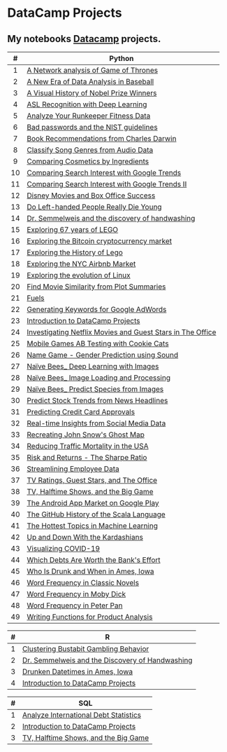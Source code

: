 # DataCamp Projects

## My notebooks [Datacamp](https://www.datacamp.com/profile/xinadev?tab=learning-history&id=projects) projects.

| # | Python |
|:-:|----|
|  1  | [A Network analysis of Game of Thrones](https://github.com/focuspy/DataCamp/blob/main/DataCamp-master/Projects/Python/A%20Network%20analysis%20of%20Game%20of%20Thrones/notebook.ipynb)  |
|  2  | [A New Era of Data Analysis in Baseball](https://github.com/focuspy/DataCamp/blob/main/DataCamp-master/Projects/Python/A%20New%20Era%20of%20Data%20Analysis%20in%20Baseball/notebook.ipynb)  |
|  3  | [A Visual History of Nobel Prize Winners](https://github.com/focuspy/DataCamp/blob/main/DataCamp-master/Projects/Python/A%20Visual%20History%20of%20Nobel%20Prize%20Winners/notebook.ipynb)  |
|  4  | [ASL Recognition with Deep Learning](https://github.com/focuspy/DataCamp/blob/main/DataCamp-master/Projects/Python/ASL%20Recognition%20with%20Deep%20Learning/notebook.ipynb)  |
|  5  | [Analyze Your Runkeeper Fitness Data](https://github.com/focuspy/DataCamp/blob/main/DataCamp-master/Projects/Python/Analyze%20Your%20Runkeeper%20Fitness%20Data/notebook.ipynb)  |
|  6  | [Bad passwords and the NIST guidelines](https://github.com/focuspy/DataCamp/blob/main/DataCamp-master/Projects/Python/Bad%20passwords%20and%20the%20NIST%20guidelines/notebook.ipynb)  |
|  7  | [Book Recommendations from Charles Darwin](https://github.com/focuspy/DataCamp/blob/main/DataCamp-master/Projects/Python/Book%20Recommendations%20from%20Charles%20Darwin/notebook.ipynb)  |
|  8  | [Classify Song Genres from Audio Data](https://github.com/focuspy/DataCamp/blob/main/DataCamp-master/Projects/Python/Classify%20Song%20Genres%20from%20Audio%20Data/notebook.ipynb)  |
|  9  | [Comparing Cosmetics by Ingredients](https://github.com/focuspy/DataCamp/blob/main/DataCamp-master/Projects/Python/Comparing%20Cosmetics%20by%20Ingredients/notebook.ipynb)  |
|  10  | [Comparing Search Interest with Google Trends](https://github.com/focuspy/DataCamp/blob/main/DataCamp-master/Projects/Python/Comparing%20Search%20Interest%20with%20Google%20Trends/notebook.ipynb)  |
|  11  | [Comparing Search Interest with Google Trends II](https://github.com/focuspy/DataCamp/blob/main/DataCamp-master/Projects/Python/Comparing%20Search%20Interest%20with%20Google%20Trends%20II/notebook.ipynb)  |
|  12  | [Disney Movies and Box Office Success](https://github.com/focuspy/DataCamp/blob/main/DataCamp-master/Projects/Python/Disney%20Movies%20and%20Box%20Office%20Success/notebook.ipynb)  |
|  13  | [Do Left-handed People Really Die Young](https://github.com/focuspy/DataCamp/blob/main/DataCamp-master/Projects/Python/Do%20Left-handed%20People%20Really%20Die%20Young/notebook.ipynb) |
|  14  | [Dr. Semmelweis and the discovery of handwashing](https://github.com/focuspy/DataCamp/blob/main/DataCamp-master/Projects/Python/Dr.%20Semmelweis%20and%20the%20discovery%20of%20handwashing/notebook.ipynb) |
|  15 | [Exploring 67 years of LEGO](https://github.com/focuspy/DataCamp/blob/main/DataCamp-master/Projects/Python/Exploring%2067%20years%20of%20LEGO/notebook.ipynb) |
|  16  | [Exploring the Bitcoin cryptocurrency market](https://github.com/focuspy/DataCamp/blob/main/DataCamp-master/Projects/Python/Exploring%20the%20Bitcoin%20cryptocurrency%20market/notebook.ipynb) |
|  17  | [Exploring the History of Lego](https://github.com/focuspy/DataCamp/blob/main/DataCamp-master/Projects/Python/Exploring%20the%20History%20of%20Lego/notebook.ipynb) |
|  18  | [Exploring the NYC Airbnb Market](https://github.com/focuspy/DataCamp/blob/main/DataCamp-master/Projects/Python/Exploring%20the%20NYC%20Airbnb%20Market/notebook.ipynb) |
|  19  | [Exploring the evolution of Linux](https://github.com/focuspy/DataCamp/blob/main/DataCamp-master/Projects/Python/Exploring%20the%20evolution%20of%20Linux/notebook.ipynb) |
|  20  | [Find Movie Similarity from Plot Summaries](https://github.com/focuspy/DataCamp/blob/main/DataCamp-master/Projects/Python/Find%20Movie%20Similarity%20from%20Plot%20Summaries/notebook.ipynb) |
|  21  | [Fuels](https://github.com/focuspy/DataCamp/blob/main/DataCamp-master/Projects/Python/Fuels/Fuels.ipynb) |
|  22  | [Generating Keywords for Google AdWords](https://github.com/focuspy/DataCamp/blob/main/DataCamp-master/Projects/Python/Generating%20Keywords%20for%20Google%20AdWords/notebook.ipynb) |
|  23  | [Introduction to DataCamp Projects](https://github.com/focuspy/DataCamp/blob/main/DataCamp-master/Projects/Python/Introduction%20to%20DataCamp%20Projects/notebook.ipynb) |
|  24  | [Investigating Netflix Movies and Guest Stars in The Office](https://github.com/focuspy/DataCamp/blob/main/DataCamp-master/Projects/Python/Investigating%20Netflix%20Movies%20and%20Guest%20Stars%20in%20The%20Office/notebook.ipynb) |
|  25  | [Mobile Games AB Testing with Cookie Cats](https://github.com/focuspy/DataCamp/blob/main/DataCamp-master/Projects/Python/Mobile%20Games%20AB%20Testing%20with%20Cookie%20Cats/notebook.ipynb) |
|  26  | [Name Game - Gender Prediction using Sound](https://github.com/focuspy/DataCamp/blob/main/DataCamp-master/Projects/Python/Name%20Game%20-%20Gender%20Prediction%20using%20Sound/notebook.ipynb) |
|  27  | [Naïve Bees_ Deep Learning with Images](https://github.com/focuspy/DataCamp/blob/main/DataCamp-master/Projects/Python/Na%C3%AFve%20Bees_%20Deep%20Learning%20with%20Images/notebook.ipynb) |
|  28  | [Naïve Bees_ Image Loading and Processing](https://github.com/focuspy/DataCamp/blob/main/DataCamp-master/Projects/Python/Na%C3%AFve%20Bees_%20Image%20Loading%20and%20Processing/notebook.ipynb) |
|  29  | [Naïve Bees_ Predict Species from Images](https://github.com/focuspy/DataCamp/blob/main/DataCamp-master/Projects/Python/Na%C3%AFve%20Bees_%20Predict%20Species%20from%20Images/notebook.ipynb) |
|  30  | [Predict Stock Trends from News Headlines](https://github.com/focuspy/DataCamp/blob/main/DataCamp-master/Projects/Python/Predict%20Stock%20Trends%20from%20News%20Headlines/notebook.ipynb) |
|  31  | [Predicting Credit Card Approvals](https://github.com/focuspy/DataCamp/blob/main/DataCamp-master/Projects/Python/Predicting%20Credit%20Card%20Approvals/notebook.ipynb) |
|  32  | [Real-time Insights from Social Media Data](https://github.com/focuspy/DataCamp/blob/main/DataCamp-master/Projects/Python/Real-time%20Insights%20from%20Social%20Media%20Data/notebook.ipynb) |
|  33  | [Recreating John Snow's Ghost Map](https://github.com/focuspy/DataCamp/blob/main/DataCamp-master/Projects/Python/Recreating%20John%20Snow's%20Ghost%20Map/notebook.ipynb) |
|  34  | [Reducing Traffic Mortality in the USA](https://github.com/focuspy/DataCamp/blob/main/DataCamp-master/Projects/Python/Reducing%20Traffic%20Mortality%20in%20the%20USA/notebook.ipynb) |
|  35  | [Risk and Returns - The Sharpe Ratio](https://github.com/focuspy/DataCamp/blob/main/DataCamp-master/Projects/Python/Risk%20and%20Returns%20-%20The%20Sharpe%20Ratio/notebook.ipynb) |
|  36  | [Streamlining Employee Data](https://github.com/focuspy/DataCamp/blob/main/DataCamp-master/Projects/Python/Streamlining%20Employee%20Data/notebook.ipynb) |
|  37  | [TV Ratings, Guest Stars, and The Office](https://github.com/focuspy/DataCamp/blob/main/DataCamp-master/Projects/Python/TV%20Ratings%2C%20Guest%20Stars%2C%20and%20The%20Office/notebook.ipynb) |
|  38  | [TV, Halftime Shows, and the Big Game](https://github.com/focuspy/DataCamp/blob/main/DataCamp-master/Projects/Python/TV%2C%20Halftime%20Shows%2C%20and%20the%20Big%20Game/notebook.ipynb) |
|  39  | [The Android App Market on Google Play](https://github.com/focuspy/DataCamp/blob/main/DataCamp-master/Projects/Python/The%20Android%20App%20Market%20on%20Google%20Play/notebook.ipynb) |
|  40  | [The GitHub History of the Scala Language](https://github.com/focuspy/DataCamp/blob/main/DataCamp-master/Projects/Python/The%20GitHub%20History%20of%20the%20Scala%20Language/notebook.ipynb) |
|  41  | [The Hottest Topics in Machine Learning](https://github.com/focuspy/DataCamp/blob/main/DataCamp-master/Projects/Python/The%20Hottest%20Topics%20in%20Machine%20Learning/notebook.ipynb) |
|  42  | [Up and Down With the Kardashians](https://github.com/focuspy/DataCamp/blob/main/DataCamp-master/Projects/Python/Up%20and%20Down%20With%20the%20Kardashians/notebook.ipynb) |
|  43  | [Visualizing COVID-19](https://github.com/focuspy/DataCamp/blob/main/DataCamp-master/Projects/Python/Visualizing%20COVID-19/notebook.ipynb) |
|  44  | [Which Debts Are Worth the Bank's Effort](https://github.com/focuspy/DataCamp/blob/main/DataCamp-master/Projects/Python/Which%20Debts%20Are%20Worth%20the%20Bank's%20Effort/notebook.ipynb) |
|  45  | [Who Is Drunk and When in Ames, Iowa](https://github.com/focuspy/DataCamp/blob/main/DataCamp-master/Projects/Python/Who%20Is%20Drunk%20and%20When%20in%20Ames%2C%20Iowa/notebook.ipynb) |
|  46  | [Word Frequency in Classic Novels](https://github.com/focuspy/DataCamp/blob/main/DataCamp-master/Projects/Python/Word%20Frequency%20in%20Classic%20Novels/notebook.ipynb) |
|  47  | [Word Frequency in Moby Dick](https://github.com/focuspy/DataCamp/blob/main/DataCamp-master/Projects/Python/Word%20Frequency%20in%20Moby%20Dick/notebook.ipynb) |
|  48  | [Word Frequency in Peter Pan](https://github.com/focuspy/DataCamp/blob/main/DataCamp-master/Projects/Python/Word%20Frequency%20in%20Peter%20Pan/notebook.ipynb) |
|  49  | [Writing Functions for Product Analysis](https://github.com/focuspy/DataCamp/blob/main/DataCamp-master/Projects/Python/Writing%20Functions%20for%20Product%20Analysis/notebook.ipynb) |


| # | R |
|:-:|---|
| 1  | [Clustering Bustabit Gambling Behavior](https://github.com/focuspy/DataCamp/blob/main/DataCamp-master/Projects/R/Clustering%20Bustabit%20Gambling%20Behavior/notebook.ipynb) |
| 2 | [Dr. Semmelweis and the Discovery of Handwashing](https://github.com/focuspy/DataCamp/blob/main/DataCamp-master/Projects/R/Dr.%20Semmelweis%20and%20the%20Discovery%20of%20Handwashing/notebook.ipynb) |
| 3 | [Drunken Datetimes in Ames, Iowa](https://github.com/focuspy/DataCamp/blob/main/DataCamp-master/Projects/R/Drunken%20Datetimes%20in%20Ames%2C%20Iowa/notebook.ipynb) |
| 4 | [Introduction to DataCamp Projects](https://github.com/focuspy/DataCamp/blob/main/DataCamp-master/Projects/R/Introduction%20to%20DataCamp%20Projects/notebook.ipynb) |


| # | SQL |
|:-:|---|
| 1 | [Analyze International Debt Statistics](https://github.com/focuspy/DataCamp/blob/main/DataCamp-master/Projects/SQL/Analyze%20International%20Debt%20Statistics/notebook.ipynb) |
| 2 | [Introduction to DataCamp Projects](https://github.com/focuspy/DataCamp/blob/main/DataCamp-master/Projects/SQL/Introduction%20to%20DataCamp%20Projects/notebook.ipynb) |
| 3 | [TV, Halftime Shows, and the Big Game](https://github.com/focuspy/DataCamp/blob/main/DataCamp-master/Projects/SQL/TV%2C%20Halftime%20Shows%2C%20and%20the%20Big%20Game/notebook.ipynb) |